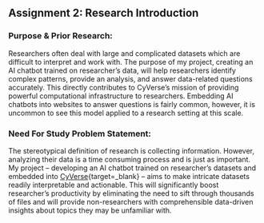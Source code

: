 ## Assignment 2: Research Introduction

### Purpose & Prior Research: 

Researchers often deal with large and complicated datasets which are difficult to interpret and work with. The purpose of my project, creating an AI chatbot trained on researcher’s data, will help researchers identify complex patterns, provide an analysis, and answer data-related questions accurately. This directly contributes to CyVerse’s mission of providing powerful computational infrastructure to researchers. Embedding AI chatbots into websites to answer questions is fairly common, however, it is uncommon to see this model applied to a research setting at this scale. 

### Need For Study Problem Statement: 

The stereotypical definition of research is collecting information. However, analyzing their data is a time consuming process and is just as important. My project – developing an AI chatbot trained on researcher’s datasets and embedded into [CyVerse](https://cyverse.org/){target=_blank} – aims to make intricate datasets readily interpretable and actionable. This will significantly boost researcher’s productivity by eliminating the need to sift through thousands of files and will provide non-researchers with comprehensible data-driven insights about topics they may be unfamiliar with.